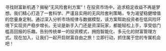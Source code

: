 寻找财富新机遇？揭秘“无风险套利方案”！在投资市场中，追求稳定收益不再是梦想。我们精心打造了一套科学、严谨且实用的无风险套利策略，专为渴望稳健增值的您量身定制。通过深入分析市场规律与数据模型，该方案帮助投资者在低风险环境下实现资产稳步增长。无论是新手入门还是资深玩家，都能轻松上手，享受低门槛高回报的乐趣。告别传统单一的投资模式，拥抱智能化、多元化的财富管理方式。现在加入，让我们一起开启财富自由之旅！立即行动，抓住属于您的专属机会吧！